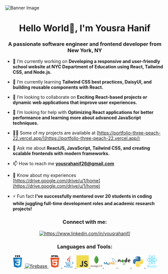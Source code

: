 ![Banner Image](https://github.com/yousrahanif/main/raw/main/github-header-image.png)
<h1 align="center">Hello World👋, I'm Yousra Hanif</h1>
<h3 align="center">A passionate software engineer and frontend developer from New York, NY</h3>

- 🔭 I’m currently working on **Developing a responsive and user-friendly school website at NYC Department of Education using React, Tailwind CSS, and Node.js.**

- 🌱 I’m currently learning **Tailwind CSS best practices, DaisyUI, and building reusable components with React.**

- 👯 I’m looking to collaborate on **Exciting React-based projects or dynamic web applications that improve user experiences.**

- 🤝 I’m looking for help with **Optimizing React applications for better performance and learning more about advanced JavaScript techniques.**

- 👨‍💻 Some of my projects are available at [https://portfolio-three-peach-22.vercel.app/](https://portfolio-three-peach-22.vercel.app/)

- 💬 Ask me about **ReactJS, JavaScript, Tailwind CSS, and creating scalable frontends with modern frameworks.**

- 📫 How to reach me **yousrahanif26@gmail.com**

- 📄 Know about my experiences [https://drive.google.com/drive/u/1/home](https://drive.google.com/drive/u/1/home)

- ⚡ Fun fact **I’ve successfully mentored over 20 students in coding while juggling full-time development roles and academic research projects!**

<h3 align="center">Connect with me:</h3>
<p align="center">
<a href="https://linkedin.com/in/yousrahanif/" target="blank"><img align="center" src="https://raw.githubusercontent.com/rahuldkjain/github-profile-readme-generator/master/src/images/icons/Social/linked-in-alt.svg" alt="https://www.linkedin.com/in/yousrahanif/" height="30" width="40" /></a>
</p>

<h3 align="center">Languages and Tools:</h3>
<p align="center"> <a href="https://www.w3schools.com/css/" target="_blank" rel="noreferrer"> <img src="https://raw.githubusercontent.com/devicons/devicon/master/icons/css3/css3-original-wordmark.svg" alt="css3" width="40" height="40"/> </a> <a href="https://firebase.google.com/" target="_blank" rel="noreferrer"> <img src="https://www.vectorlogo.zone/logos/firebase/firebase-icon.svg" alt="firebase" width="40" height="40"/> </a> <a href="https://www.w3.org/html/" target="_blank" rel="noreferrer"> <img src="https://raw.githubusercontent.com/devicons/devicon/master/icons/html5/html5-original-wordmark.svg" alt="html5" width="40" height="40"/> </a> <a href="https://www.java.com" target="_blank" rel="noreferrer"> <img src="https://raw.githubusercontent.com/devicons/devicon/master/icons/java/java-original.svg" alt="java" width="40" height="40"/> </a> <a href="https://developer.mozilla.org/en-US/docs/Web/JavaScript" target="_blank" rel="noreferrer"> <img src="https://raw.githubusercontent.com/devicons/devicon/master/icons/javascript/javascript-original.svg" alt="javascript" width="40" height="40"/> </a> <a href="https://www.mongodb.com/" target="_blank" rel="noreferrer"> <img src="https://raw.githubusercontent.com/devicons/devicon/master/icons/mongodb/mongodb-original-wordmark.svg" alt="mongodb" width="40" height="40"/> </a> <a href="https://www.mysql.com/" target="_blank" rel="noreferrer"> <img src="https://raw.githubusercontent.com/devicons/devicon/master/icons/mysql/mysql-original-wordmark.svg" alt="mysql" width="40" height="40"/> </a> <a href="https://nodejs.org" target="_blank" rel="noreferrer"> <img src="https://raw.githubusercontent.com/devicons/devicon/master/icons/nodejs/nodejs-original-wordmark.svg" alt="nodejs" width="40" height="40"/> </a> <a href="https://www.python.org" target="_blank" rel="noreferrer"> <img src="https://raw.githubusercontent.com/devicons/devicon/master/icons/python/python-original.svg" alt="python" width="40" height="40"/> </a> <a href="https://reactjs.org/" target="_blank" rel="noreferrer"> <img src="https://raw.githubusercontent.com/devicons/devicon/master/icons/react/react-original-wordmark.svg" alt="react" width="40" height="40"/> </a> </p>


